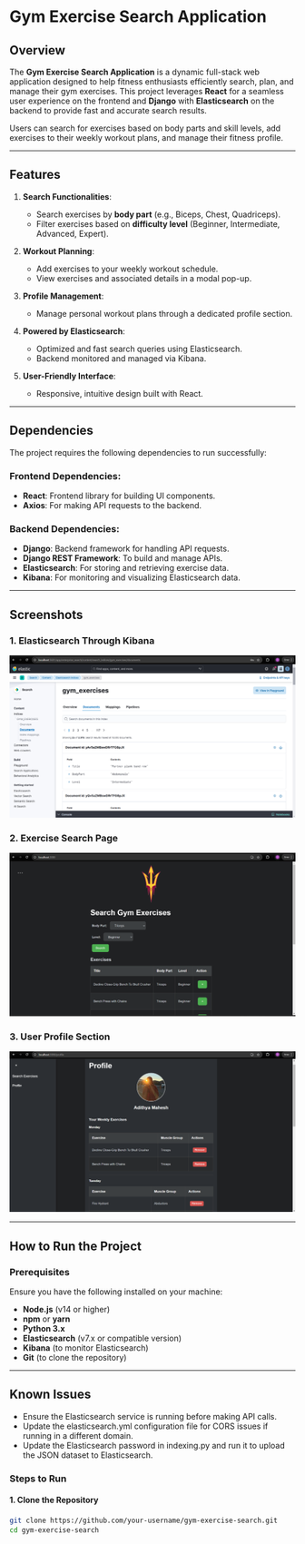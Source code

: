 # Gym Exercise Search Application

## Overview

The **Gym Exercise Search Application** is a dynamic full-stack web application designed to help fitness enthusiasts efficiently search, plan, and manage their gym exercises. This project leverages **React** for a seamless user experience on the frontend and **Django** with **Elasticsearch** on the backend to provide fast and accurate search results.

Users can search for exercises based on body parts and skill levels, add exercises to their weekly workout plans, and manage their fitness profile.

---

## Features

1. **Search Functionalities**:
   - Search exercises by **body part** (e.g., Biceps, Chest, Quadriceps).
   - Filter exercises based on **difficulty level** (Beginner, Intermediate, Advanced, Expert).

2. **Workout Planning**:
   - Add exercises to your weekly workout schedule.
   - View exercises and associated details in a modal pop-up.

3. **Profile Management**:
   - Manage personal workout plans through a dedicated profile section.

4. **Powered by Elasticsearch**:
   - Optimized and fast search queries using Elasticsearch.
   - Backend monitored and managed via Kibana.

5. **User-Friendly Interface**:
   - Responsive, intuitive design built with React.

---

## Dependencies

The project requires the following dependencies to run successfully:

### Frontend Dependencies:
- **React**: Frontend library for building UI components.
- **Axios**: For making API requests to the backend.

### Backend Dependencies:
- **Django**: Backend framework for handling API requests.
- **Django REST Framework**: To build and manage APIs.
- **Elasticsearch**: For storing and retrieving exercise data.
- **Kibana**: For monitoring and visualizing Elasticsearch data.

---

## Screenshots

### 1. Elasticsearch Through Kibana
![Elasticsearch Screenshot](images/elasticsearch-kibana.png)

### 2. Exercise Search Page
![Exercise Search Screenshot](images/exercise-page.png)

### 3. User Profile Section
![Profile Section Screenshot](images/profile-section.png)

---

## How to Run the Project

### Prerequisites

Ensure you have the following installed on your machine:
- **Node.js** (v14 or higher)
- **npm** or **yarn**
- **Python 3.x**
- **Elasticsearch** (v7.x or compatible version)
- **Kibana** (to monitor Elasticsearch)
- **Git** (to clone the repository)

---

## Known Issues
- Ensure the Elasticsearch service is running before making API calls.
- Update the elasticsearch.yml configuration file for CORS issues if running in a different domain.
- Update the Elasticsearch password in indexing.py and run it to upload the JSON dataset to Elasticsearch.

### Steps to Run

#### 1. Clone the Repository
```bash
git clone https://github.com/your-username/gym-exercise-search.git
cd gym-exercise-search
